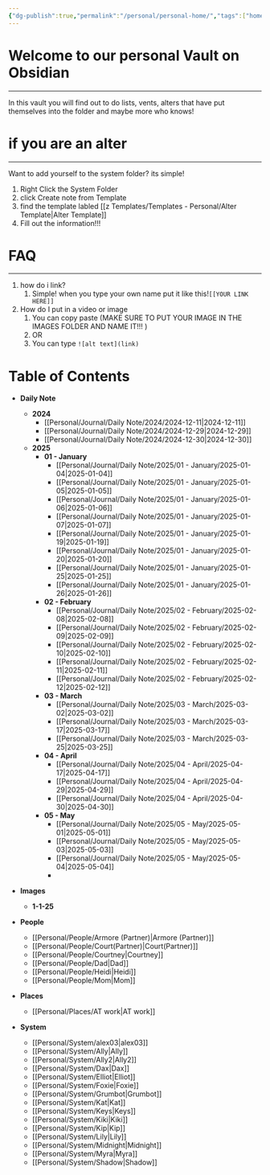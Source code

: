 ```yaml
---
{"dg-publish":true,"permalink":"/personal/personal-home/","tags":["home-page"]}
---
```


# Welcome to our personal Vault on Obsidian
---
In this vault you will find out to do lists, vents, alters that have put themselves into the folder and maybe more who knows!

# if you are an alter
---
Want to add yourself to the system folder?  its simple! 
1. Right Click the System Folder
2. click Create note from Template
3. find the template labled [[z Templates/Templates - Personal/Alter  Template\|Alter  Template]]
4. Fill out the information!!!


# FAQ
---
1. how do i link?
	1. Simple! when you type your own name put it like this!`[[YOUR LINK HERE]]`
2. How do I put in a video or image
	1. You can copy paste (MAKE SURE TO PUT YOUR IMAGE IN THE IMAGES FOLDER AND NAME IT!!! )
	2. OR 
	3. You can type `![alt text](link)`

# Table of Contents 

- **Daily Note**
	- **2024**
		- [[Personal/Journal/Daily Note/2024/2024-12-11\|2024-12-11]]
		- [[Personal/Journal/Daily Note/2024/2024-12-29\|2024-12-29]]
		- [[Personal/Journal/Daily Note/2024/2024-12-30\|2024-12-30]]
	- **2025**
		- **01 - January**
			- [[Personal/Journal/Daily Note/2025/01 - January/2025-01-04\|2025-01-04]]
			- [[Personal/Journal/Daily Note/2025/01 - January/2025-01-05\|2025-01-05]]
			- [[Personal/Journal/Daily Note/2025/01 - January/2025-01-06\|2025-01-06]]
			- [[Personal/Journal/Daily Note/2025/01 - January/2025-01-07\|2025-01-07]]
			- [[Personal/Journal/Daily Note/2025/01 - January/2025-01-19\|2025-01-19]]
			- [[Personal/Journal/Daily Note/2025/01 - January/2025-01-20\|2025-01-20]]
			- [[Personal/Journal/Daily Note/2025/01 - January/2025-01-25\|2025-01-25]]
			- [[Personal/Journal/Daily Note/2025/01 - January/2025-01-26\|2025-01-26]]
		- **02 - February**
			- [[Personal/Journal/Daily Note/2025/02 - February/2025-02-08\|2025-02-08]]
			- [[Personal/Journal/Daily Note/2025/02 - February/2025-02-09\|2025-02-09]]
			- [[Personal/Journal/Daily Note/2025/02 - February/2025-02-10\|2025-02-10]]
			- [[Personal/Journal/Daily Note/2025/02 - February/2025-02-11\|2025-02-11]]
			- [[Personal/Journal/Daily Note/2025/02 - February/2025-02-12\|2025-02-12]]
		- **03 - March**
			- [[Personal/Journal/Daily Note/2025/03 - March/2025-03-02\|2025-03-02]]
			- [[Personal/Journal/Daily Note/2025/03 - March/2025-03-17\|2025-03-17]]
			- [[Personal/Journal/Daily Note/2025/03 - March/2025-03-25\|2025-03-25]]
		- **04 - April**
			- [[Personal/Journal/Daily Note/2025/04 - April/2025-04-17\|2025-04-17]]
			- [[Personal/Journal/Daily Note/2025/04 - April/2025-04-29\|2025-04-29]]
			- [[Personal/Journal/Daily Note/2025/04 - April/2025-04-30\|2025-04-30]]
		- **05 - May**
			- [[Personal/Journal/Daily Note/2025/05 - May/2025-05-01\|2025-05-01]]
			- [[Personal/Journal/Daily Note/2025/05 - May/2025-05-03\|2025-05-03]]
			- [[Personal/Journal/Daily Note/2025/05 - May/2025-05-04\|2025-05-04]]
			- 
- **Images**
	- **1-1-25**

- **People**
	- [[Personal/People/Armore (Partner)\|Armore (Partner)]]
	- [[Personal/People/Court(Partner)\|Court(Partner)]]
	- [[Personal/People/Courtney\|Courtney]]
	- [[Personal/People/Dad\|Dad]]
	- [[Personal/People/Heidi\|Heidi]]
	- [[Personal/People/Mom\|Mom]]
- **Places**
	- [[Personal/Places/AT work\|AT work]]
- **System**
	- [[Personal/System/alex03\|alex03]]
	- [[Personal/System/Ally\|Ally]]
	- [[Personal/System/Ally2\|Ally2]]
	- [[Personal/System/Dax\|Dax]]
	- [[Personal/System/Elliot\|Elliot]]
	- [[Personal/System/Foxie\|Foxie]]
	- [[Personal/System/Grumbot\|Grumbot]]
	- [[Personal/System/Kat\|Kat]]
	- [[Personal/System/Keys\|Keys]]
	- [[Personal/System/Kiki\|Kiki]]
	- [[Personal/System/Kip\|Kip]]
	- [[Personal/System/Lily\|Lily]]
	- [[Personal/System/Midnight\|Midnight]]
	- [[Personal/System/Myra\|Myra]]
	- [[Personal/System/Shadow\|Shadow]]




